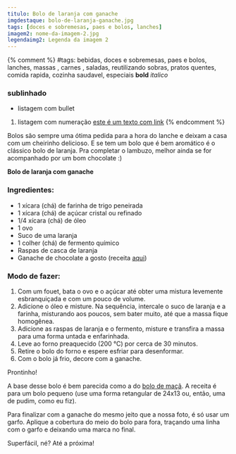 ```yaml
---
titulo: Bolo de laranja com ganache
imgdestaque: bolo-de-laranja-ganache.jpg
tags: [doces e sobremesas, paes e bolos, lanches]
imagem2: nome-da-imagem-2.jpg
legendaimg2: Legenda da imagem 2
---
```

{% comment %}
#tags: bebidas, doces e sobremesas, paes e bolos, lanches, massas , carnes , saladas, reutilizando sobras, pratos quentes, comida rapida, cozinha saudavel, especiais
**bold**
*italico*
### sublinhado
* listagem com bullet
1. listagem com numeração
[este é um texto com link](https://www.enderecodolink.com)
{% endcomment %}

Bolos são sempre uma ótima pedida para a hora do lanche e deixam a casa com um cheirinho delicioso. E se tem um bolo que é bem aromático é o clássico bolo de laranja. Pra completar o lambuzo, melhor ainda se for acompanhado por um bom chocolate :)

**Bolo de laranja com ganache**

### Ingredientes:

* 1 xícara (chá) de farinha de trigo peneirada
* 1 xícara (chá) de açúcar cristal ou refinado
* 1/4 xícara (chá) de óleo
* 1 ovo 
* Suco de uma laranja
* 1 colher (chá) de fermento químico
* Raspas de casca de laranja
* Ganache de chocolate a gosto (receita [aqui](http://paneladepau.github.io/paneladepau-jekyll-blog/bolo-tangerina-ganache))

### Modo de fazer:

1. Com um fouet, bata o ovo e o açúcar até obter uma mistura levemente esbranquiçada e com um pouco de volume. 
2. Adicione o óleo e misture. Na sequência, intercale o suco de laranja e a farinha, misturando aos poucos, sem bater muito, até que a massa fique homogênea. 
3. Adicione as raspas de laranja e o fermento, misture e transfira a massa para uma forma untada e enfarinhada. 
4. Leve ao forno preaquecido (200 °C) por cerca de 30 minutos. 
5. Retire o bolo do forno e espere esfriar para desenformar. 
6. Com o bolo já frio, decore com a ganache. 

Prontinho! 

A base desse bolo é bem parecida como a do [bolo de maçã](http://paneladepau.github.io/paneladepau-jekyll-blog/bolo-de-maca). A receita é para um bolo pequeno (use uma forma retangular de 24x13 ou, então, uma de pudim, como eu fiz). 

Para finalizar com a ganache do mesmo jeito que a nossa foto, é só usar um garfo. Aplique a cobertura do meio do bolo para fora, traçando uma linha com o garfo e deixando uma marca no final. 

Superfácil, né? 
Até a próxima!

